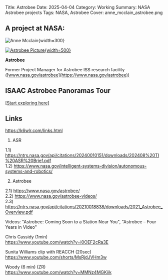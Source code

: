 Title: Astrobee
Date: 2025-04-04 
Category: Working
Summary: NASA Astrobee projects 
Tags: NASA, Astrobee
Cover: anne_mcclain_astrobee.png

## A project at NASA:

![Anne Mcclain]({attach}anne_mcclain_astrobee.png "Title"){width=300}

[![Astrobee Picture]({attach}iss065e389383.jpg "Astrobee"){width=500}](https://www.nasa.gov/astrobee)

**Astrobee**  

Former Project Manager for Astrobee ISS research facility ([www.nasa.gov/astrobee](https://www.nasa.gov/astrobee))

## ISAAC Astrobee Panoramas Tour

<a href="https://astrobee.xyz/pannellum.html#config=tour.json">[Start exploring here]</a>

## Links  

https://k6wlr.com/links.html  

1) ASR

1.1) https://ntrs.nasa.gov/api/citations/20240010151/downloads/202408%20TI%20ASR%20Brief.pdf  
1.2) https://www.nasa.gov/intelligent-systems-division/autonomous-systems-and-robotics/


2) Astrobee

2.1) https://www.nasa.gov/astrobee/  
2.2) https://www.nasa.gov/astrobee-videos/  
2.3) https://ntrs.nasa.gov/api/citations/20210018838/downloads/2021_Astrobee_Overview.pdf  

Videos: "Astrobee: Coming Soon to a Station Near You", "Astrobee – Four Years in Video"
 
Chris Cassidy (1min)  
https://www.youtube.com/watch?v=i0OEF2cRa3E
 
Sunita Williams clip with REACCH (20sec)  
https://www.youtube.com/shorts/MsRjdJVHm3w

Woody (6 min) (ZR)  
https://www.youtube.com/watch?v=MMNz4MGKiik


